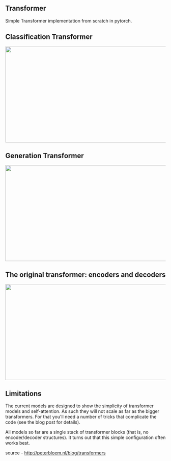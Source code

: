 ## Transformer

Simple Transformer implementation from scratch in pytorch. 

## Classification Transformer

<p align="left">
 <img  width="600" height="300" src="http://peterbloem.nl/files/transformers/classifier.svg">
</p>

## Generation Transformer

<p align="left">
 <img  width="600" height="300" src="http://peterbloem.nl/files/transformers/generator.svg">
</p>

## The original transformer: encoders and decoders

<p align="left">
 <img  width="600" height="300" src="http://peterbloem.nl/files/transformers/encoder-decoder.svg">
</p>

## Limitations

The current models are designed to show the simplicity of transformer models and self-attention. As such 
they will not scale as far as the bigger transformers. For that you'll need a number of tricks that 
complicate the code (see the blog post for details).

All models so far are a single stack of transformer blocks (that is, no encoder/decoder structures). It 
turns out that this simple configuration often works best. 

source - http://peterbloem.nl/blog/transformers
